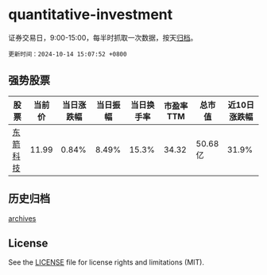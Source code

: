 # quantitative-investment

证券交易日，9:00-15:00，每半时抓取一次数据，按天[归档](archives)。

`更新时间：2024-10-14 15:07:52 +0800`

## 强势股票

|股票|当前价|当日涨跌幅|当日振幅|当日换手率|市盈率TTM|总市值|近10日涨跌幅|
|----|----|----|----|----|----|----|----|
|[东箭科技](https://xueqiu.com/S/SZ300978)|11.99|0.84%|8.49%|15.3%|34.32|50.68亿|31.9%|

## 历史归档

[archives](archives)

## License

See the [LICENSE](LICENSE) file for license rights and limitations (MIT).